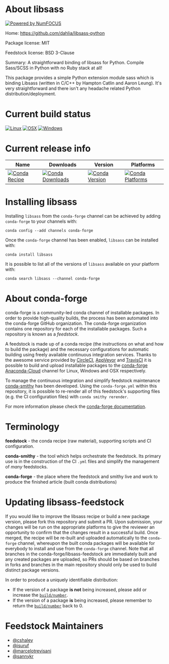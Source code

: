 About libsass
=============

[![Powered by NumFOCUS](https://img.shields.io/badge/powered%20by-NumFOCUS-orange.svg?style=flat&colorA=E1523D&colorB=007D8A)](http://numfocus.org)

Home: https://github.com/dahlia/libsass-python

Package license: MIT

Feedstock license: BSD 3-Clause

Summary: A straightforward binding of libsass for Python. Compile Sass/SCSS in Python with no Ruby stack at all!

This package provides a simple Python extension module sass which is binding
Libsass (written in C/C++ by Hampton Catlin and Aaron Leung). It's very
straightforward and there isn't any headache related Python distribution/deployment.


Current build status
====================

[![Linux](https://img.shields.io/circleci/project/github/conda-forge/libsass-feedstock/master.svg?label=Linux)](https://circleci.com/gh/conda-forge/libsass-feedstock)
[![OSX](https://img.shields.io/travis/conda-forge/libsass-feedstock/master.svg?label=macOS)](https://travis-ci.org/conda-forge/libsass-feedstock)
[![Windows](https://img.shields.io/appveyor/ci/conda-forge/libsass-feedstock/master.svg?label=Windows)](https://ci.appveyor.com/project/conda-forge/libsass-feedstock/branch/master)

Current release info
====================

| Name | Downloads | Version | Platforms |
| --- | --- | --- | --- |
| [![Conda Recipe](https://img.shields.io/badge/recipe-libsass-green.svg)](https://anaconda.org/conda-forge/libsass) | [![Conda Downloads](https://img.shields.io/conda/dn/conda-forge/libsass.svg)](https://anaconda.org/conda-forge/libsass) | [![Conda Version](https://img.shields.io/conda/vn/conda-forge/libsass.svg)](https://anaconda.org/conda-forge/libsass) | [![Conda Platforms](https://img.shields.io/conda/pn/conda-forge/libsass.svg)](https://anaconda.org/conda-forge/libsass) |

Installing libsass
==================

Installing `libsass` from the `conda-forge` channel can be achieved by adding `conda-forge` to your channels with:

```
conda config --add channels conda-forge
```

Once the `conda-forge` channel has been enabled, `libsass` can be installed with:

```
conda install libsass
```

It is possible to list all of the versions of `libsass` available on your platform with:

```
conda search libsass --channel conda-forge
```


About conda-forge
=================

conda-forge is a community-led conda channel of installable packages.
In order to provide high-quality builds, the process has been automated into the
conda-forge GitHub organization. The conda-forge organization contains one repository
for each of the installable packages. Such a repository is known as a *feedstock*.

A feedstock is made up of a conda recipe (the instructions on what and how to build
the package) and the necessary configurations for automatic building using freely
available continuous integration services. Thanks to the awesome service provided by
[CircleCI](https://circleci.com/), [AppVeyor](https://www.appveyor.com/)
and [TravisCI](https://travis-ci.org/) it is possible to build and upload installable
packages to the [conda-forge](https://anaconda.org/conda-forge)
[Anaconda-Cloud](https://anaconda.org/) channel for Linux, Windows and OSX respectively.

To manage the continuous integration and simplify feedstock maintenance
[conda-smithy](https://github.com/conda-forge/conda-smithy) has been developed.
Using the ``conda-forge.yml`` within this repository, it is possible to re-render all of
this feedstock's supporting files (e.g. the CI configuration files) with ``conda smithy rerender``.

For more information please check the [conda-forge documentation](https://conda-forge.org/docs/).

Terminology
===========

**feedstock** - the conda recipe (raw material), supporting scripts and CI configuration.

**conda-smithy** - the tool which helps orchestrate the feedstock.
                   Its primary use is in the construction of the CI ``.yml`` files
                   and simplify the management of *many* feedstocks.

**conda-forge** - the place where the feedstock and smithy live and work to
                  produce the finished article (built conda distributions)


Updating libsass-feedstock
==========================

If you would like to improve the libsass recipe or build a new
package version, please fork this repository and submit a PR. Upon submission,
your changes will be run on the appropriate platforms to give the reviewer an
opportunity to confirm that the changes result in a successful build. Once
merged, the recipe will be re-built and uploaded automatically to the
`conda-forge` channel, whereupon the built conda packages will be available for
everybody to install and use from the `conda-forge` channel.
Note that all branches in the conda-forge/libsass-feedstock are
immediately built and any created packages are uploaded, so PRs should be based
on branches in forks and branches in the main repository should only be used to
build distinct package versions.

In order to produce a uniquely identifiable distribution:
 * If the version of a package **is not** being increased, please add or increase
   the [``build/number``](https://conda.io/docs/user-guide/tasks/build-packages/define-metadata.html#build-number-and-string).
 * If the version of a package **is** being increased, please remember to return
   the [``build/number``](https://conda.io/docs/user-guide/tasks/build-packages/define-metadata.html#build-number-and-string)
   back to 0.

Feedstock Maintainers
=====================

* [@cshaley](https://github.com/cshaley/)
* [@isuruf](https://github.com/isuruf/)
* [@marcelotrevisani](https://github.com/marcelotrevisani/)
* [@sannykr](https://github.com/sannykr/)

